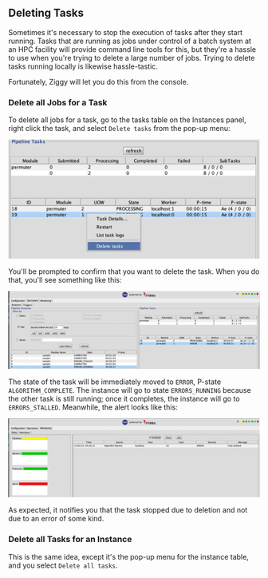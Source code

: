 ## Deleting Tasks

Sometimes it's necessary to stop the execution of tasks after they start running. Tasks that are running as jobs under control of a batch system at an HPC facility will provide command line tools for this, but they're a hassle to use when you're trying to delete a large number of jobs. Trying to delete tasks running locally is likewise hassle-tastic. 

Fortunately, Ziggy will let you do this from the console. 

### Delete all Jobs for a Task

To delete all jobs for a task, go to the tasks table on the Instances panel, right click the task, and select `Delete tasks` from the pop-up menu:

![delete-task-menu-item](images/delete-task-menu-item.png)

You'll be prompted to confirm that you want to delete the task. When you do that, you'll see something like this:

![delete-in-progress](images/delete-in-progress.png)

The state of the task will be immediately moved to `ERROR`, P-state `ALGORITHM_COMPLETE`. The instance will go to state `ERRORS_RUNNING` because the other task is still running; once it completes, the instance will go to `ERRORS_STALLED`. Meanwhile, the alert looks like this:

![delete-alert](images/delete-alert.png)

As expected, it notifies you that the task stopped due to deletion and not due to an error of some kind. 

### Delete all Tasks for an Instance

This is the same idea, except it's the pop-up menu for the instance table, and you select `Delete all tasks`.